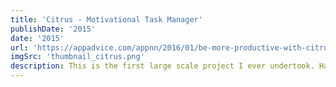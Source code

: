 ```yaml
---
title: 'Citrus - Motivational Task Manager'
publishDate: '2015'
date: '2015'
url: 'https://appadvice.com/appnn/2016/01/be-more-productive-with-citrus-motivational-task-manager'
imgSrc: 'thumbnail_citrus.png'
description: This is the first large scale project I ever undertook. Having never programmed before I wanted to build an iOS app so with my best friend in high school we both create Citrus which went on to eventually become featured on the Apple App Store as Best New App in Germany, Sweden, and Austria. This was my first exposure to iOS development and sparked my love for the development ecosystem.
---
```

